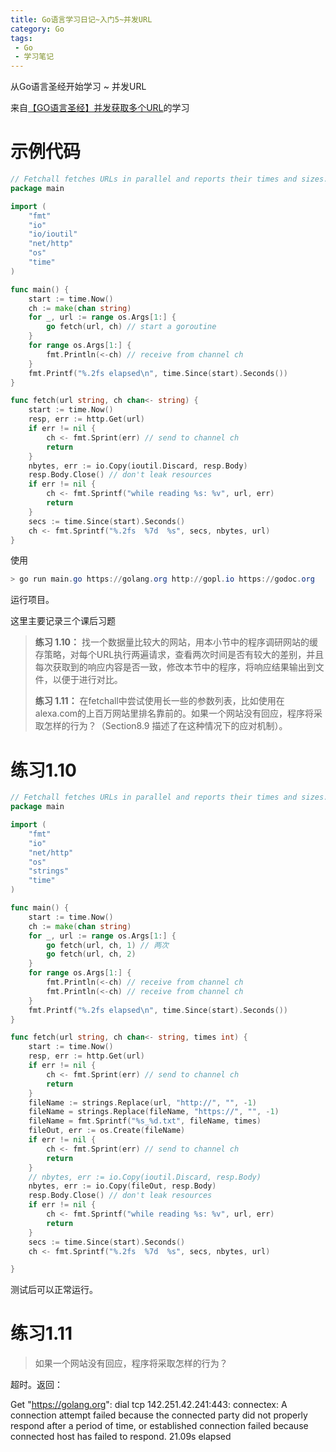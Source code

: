 ```yaml
---
title: Go语言学习日记~入门5~并发URL
category: Go
tags: 
 - Go
 - 学习笔记
---
```

从Go语言圣经开始学习 ~ 并发URL

来自[【GO语言圣经】并发获取多个URL](https://golang-china.github.io/gopl-zh/ch1/ch1-06.html)的学习

# 示例代码

```go
// Fetchall fetches URLs in parallel and reports their times and sizes.
package main

import (
    "fmt"
    "io"
    "io/ioutil"
    "net/http"
    "os"
    "time"
)

func main() {
    start := time.Now()
    ch := make(chan string)
    for _, url := range os.Args[1:] {
        go fetch(url, ch) // start a goroutine
    }
    for range os.Args[1:] {
        fmt.Println(<-ch) // receive from channel ch
    }
    fmt.Printf("%.2fs elapsed\n", time.Since(start).Seconds())
}

func fetch(url string, ch chan<- string) {
    start := time.Now()
    resp, err := http.Get(url)
    if err != nil {
        ch <- fmt.Sprint(err) // send to channel ch
        return
    }
    nbytes, err := io.Copy(ioutil.Discard, resp.Body)
    resp.Body.Close() // don't leak resources
    if err != nil {
        ch <- fmt.Sprintf("while reading %s: %v", url, err)
        return
    }
    secs := time.Since(start).Seconds()
    ch <- fmt.Sprintf("%.2fs  %7d  %s", secs, nbytes, url)
}

```

使用

```powershell
> go run main.go https://golang.org http://gopl.io https://godoc.org
```

运行项目。

这里主要记录三个课后习题

> **练习 1.10：** 找一个数据量比较大的网站，用本小节中的程序调研网站的缓存策略，对每个URL执行两遍请求，查看两次时间是否有较大的差别，并且每次获取到的响应内容是否一致，修改本节中的程序，将响应结果输出到文件，以便于进行对比。
>
> **练习 1.11：** 在fetchall中尝试使用长一些的参数列表，比如使用在alexa.com的上百万网站里排名靠前的。如果一个网站没有回应，程序将采取怎样的行为？（Section8.9 描述了在这种情况下的应对机制）。

# 练习1.10

```go
// Fetchall fetches URLs in parallel and reports their times and sizes.
package main

import (
	"fmt"
	"io"
	"net/http"
	"os"
	"strings"
	"time"
)

func main() {
	start := time.Now()
	ch := make(chan string)
	for _, url := range os.Args[1:] {
		go fetch(url, ch, 1) // 两次
		go fetch(url, ch, 2)
	}
	for range os.Args[1:] {
		fmt.Println(<-ch) // receive from channel ch
		fmt.Println(<-ch) // receive from channel ch
	}
	fmt.Printf("%.2fs elapsed\n", time.Since(start).Seconds())
}

func fetch(url string, ch chan<- string, times int) {
	start := time.Now()
	resp, err := http.Get(url)
	if err != nil {
		ch <- fmt.Sprint(err) // send to channel ch
		return
	}
	fileName := strings.Replace(url, "http://", "", -1)
	fileName = strings.Replace(fileName, "https://", "", -1)
	fileName = fmt.Sprintf("%s_%d.txt", fileName, times)
	fileOut, err := os.Create(fileName)
	if err != nil {
		ch <- fmt.Sprint(err) // send to channel ch
		return
	}
	// nbytes, err := io.Copy(ioutil.Discard, resp.Body)
	nbytes, err := io.Copy(fileOut, resp.Body)
	resp.Body.Close() // don't leak resources
	if err != nil {
		ch <- fmt.Sprintf("while reading %s: %v", url, err)
		return
	}
	secs := time.Since(start).Seconds()
	ch <- fmt.Sprintf("%.2fs  %7d  %s", secs, nbytes, url)

}

```

测试后可以正常运行。

# 练习1.11

> 如果一个网站没有回应，程序将采取怎样的行为？

超时。返回：

Get "https://golang.org": dial tcp 142.251.42.241:443: connectex: A connection attempt failed because the connected party did not properly respond after a period of time, or established connection failed because connected host has failed to respond.
21.09s elapsed
